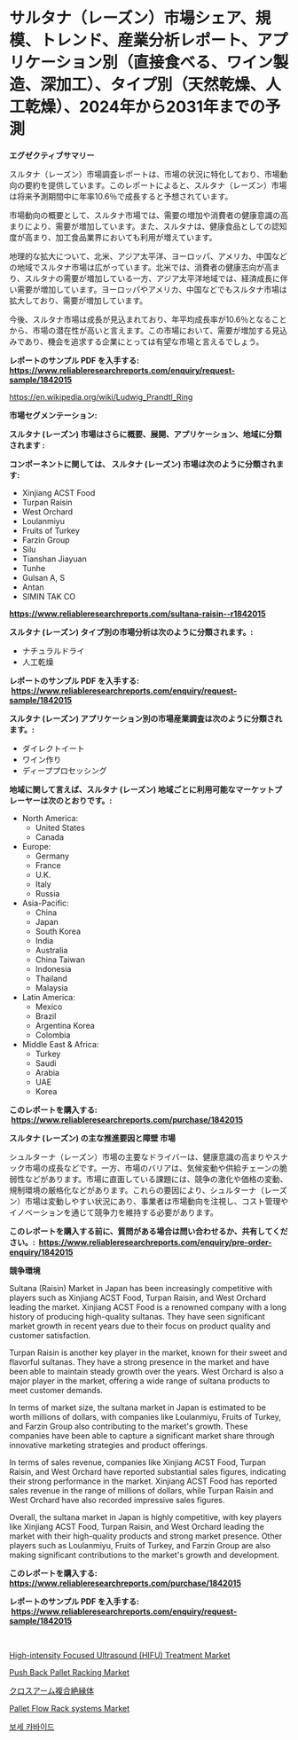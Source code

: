 <p><h1>サルタナ（レーズン）市場シェア、規模、トレンド、産業分析レポート、アプリケーション別（直接食べる、ワイン製造、深加工）、タイプ別（天然乾燥、人工乾燥）、2024年から2031年までの予測</h1></p><p><strong>エグゼクティブサマリー</strong></p>
<p><p>スルタナ（レーズン）市場調査レポートは、市場の状況に特化しており、市場動向の要約を提供しています。このレポートによると、スルタナ（レーズン）市場は将来予測期間中に年率10.6％で成長すると予想されています。</p><p>市場動向の概要として、スルタナ市場では、需要の増加や消費者の健康意識の高まりにより、需要が増加しています。また、スルタナは、健康食品としての認知度が高まり、加工食品業界においても利用が増えています。</p><p>地理的な拡大について、北米、アジア太平洋、ヨーロッパ、アメリカ、中国などの地域でスルタナ市場は広がっています。北米では、消費者の健康志向が高まり、スルタナの需要が増加している一方、アジア太平洋地域では、経済成長に伴い需要が増加しています。ヨーロッパやアメリカ、中国などでもスルタナ市場は拡大しており、需要が増加しています。</p><p>今後、スルタナ市場は成長が見込まれており、年平均成長率が10.6％となることから、市場の潜在性が高いと言えます。この市場において、需要が増加する見込みであり、機会を追求する企業にとっては有望な市場と言えるでしょう。</p></p>
<p><strong>レポートのサンプル PDF を入手する: <a href="https://www.reliableresearchreports.com/enquiry/request-sample/1842015">https://www.reliableresearchreports.com/enquiry/request-sample/1842015</a></strong></p>
<p><a href="https://en.wikipedia.org/wiki/Ludwig_Prandtl_Ring">https://en.wikipedia.org/wiki/Ludwig_Prandtl_Ring</a></p>
<p><strong>市場セグメンテーション:</strong></p>
<p><strong> スルタナ (レーズン) 市場はさらに概要、展開、アプリケーション、地域に分類されます :</strong></p>
<p><strong>コンポーネントに関しては、 スルタナ (レーズン) 市場は次のように分類されます: &nbsp;</strong></p>
<p><ul><li>Xinjiang ACST Food</li><li>Turpan Raisin</li><li>West Orchard</li><li>Loulanmiyu</li><li>Fruits of Turkey</li><li>Farzin Group</li><li>Silu</li><li>Tianshan Jiayuan</li><li>Tunhe</li><li>Gulsan A, S</li><li>Antan</li><li>SIMIN TAK CO</li></ul></p>
<p><strong><a href="https://www.reliableresearchreports.com/sultana-raisin--r1842015">https://www.reliableresearchreports.com/sultana-raisin--r1842015</a></strong></p>
<p><strong> スルタナ (レーズン) タイプ別の市場分析は次のように分類されます。:</strong></p>
<p><ul><li>ナチュラルドライ</li><li>人工乾燥</li></ul></p>
<p><strong>レポートのサンプル PDF を入手する: &nbsp;<a href="https://www.reliableresearchreports.com/enquiry/request-sample/1842015">https://www.reliableresearchreports.com/enquiry/request-sample/1842015</a></strong></p>
<p><strong> スルタナ (レーズン) アプリケーション別の市場産業調査は次のように分類されます。:</strong></p>
<p><ul><li>ダイレクトイート</li><li>ワイン作り</li><li>ディーププロセッシング</li></ul></p>
<p><strong>地域に関して言えば、スルタナ (レーズン) 地域ごとに利用可能なマーケットプレーヤーは次のとおりです。:</strong></p>
<p><ul>
    <li>
        North America:
        <ul>
            <li>United States</li>
            <li>Canada</li>
        </ul>
    </li>
    <li>
        Europe:
        <ul>
            <li>Germany</li>
            <li>France</li>
            <li>U.K.</li>
            <li>Italy</li>
            <li>Russia</li>
        </ul>
    </li>
    <li>
        Asia-Pacific:
        <ul>
            <li>China</li>
            <li>Japan</li>
            <li>South Korea</li>
            <li>India</li>
            <li>Australia</li>
            <li>China Taiwan</li>
            <li>Indonesia</li>
            <li>Thailand</li>
            <li>Malaysia</li>
        </ul>
    </li>
    <li>
        Latin America:
        <ul>
            <li>Mexico</li>
            <li>Brazil</li>
            <li>Argentina Korea</li>
            <li>Colombia</li>
        </ul>
    </li>
    <li>
        Middle East & Africa:
        <ul>
            <li>Turkey</li>
            <li>Saudi</li>
            <li>Arabia</li>
            <li>UAE</li>
            <li>Korea</li>
        </ul>
    </li>
    </ul></p>
<p><strong>このレポートを購入する: &nbsp;<a href="https://www.reliableresearchreports.com/purchase/1842015">https://www.reliableresearchreports.com/purchase/1842015</a></strong></p>
<p><strong>スルタナ (レーズン) の主な推進要因と障壁 市場</strong></p>
<p><p>シュルターナ（レーズン）市場の主要なドライバーは、健康意識の高まりやスナック市場の成長などです。一方、市場のバリアは、気候変動や供給チェーンの脆弱性などがあります。市場に直面している課題には、競争の激化や価格の変動、規制環境の厳格化などがあります。これらの要因により、シュルターナ（レーズン）市場は変動しやすい状況にあり、事業者は市場動向を注視し、コスト管理やイノベーションを通じて競争力を維持する必要があります。</p></p>
<p><strong>このレポートを購入する前に、質問がある場合は問い合わせるか、共有してください。:&nbsp; <a href="https://www.reliableresearchreports.com/enquiry/pre-order-enquiry/1842015">https://www.reliableresearchreports.com/enquiry/pre-order-enquiry/1842015</a></strong></p>
<p><strong>競争環境</strong></p>
<p><p>Sultana (Raisin) Market in Japan has been increasingly competitive with players such as Xinjiang ACST Food, Turpan Raisin, and West Orchard leading the market. Xinjiang ACST Food is a renowned company with a long history of producing high-quality sultanas. They have seen significant market growth in recent years due to their focus on product quality and customer satisfaction.</p><p>Turpan Raisin is another key player in the market, known for their sweet and flavorful sultanas. They have a strong presence in the market and have been able to maintain steady growth over the years. West Orchard is also a major player in the market, offering a wide range of sultana products to meet customer demands.</p><p>In terms of market size, the sultana market in Japan is estimated to be worth millions of dollars, with companies like Loulanmiyu, Fruits of Turkey, and Farzin Group also contributing to the market's growth. These companies have been able to capture a significant market share through innovative marketing strategies and product offerings.</p><p>In terms of sales revenue, companies like Xinjiang ACST Food, Turpan Raisin, and West Orchard have reported substantial sales figures, indicating their strong performance in the market. Xinjiang ACST Food has reported sales revenue in the range of millions of dollars, while Turpan Raisin and West Orchard have also recorded impressive sales figures.</p><p>Overall, the sultana market in Japan is highly competitive, with key players like Xinjiang ACST Food, Turpan Raisin, and West Orchard leading the market with their high-quality products and strong market presence. Other players such as Loulanmiyu, Fruits of Turkey, and Farzin Group are also making significant contributions to the market's growth and development.</p></p>
<p><strong>このレポートを購入する: &nbsp; <a href="https://www.reliableresearchreports.com/purchase/1842015">https://www.reliableresearchreports.com/purchase/1842015</a></strong></p>
<p><strong>レポートのサンプル PDF を入手する: &nbsp;<a href="https://www.reliableresearchreports.com/enquiry/request-sample/1842015">https://www.reliableresearchreports.com/enquiry/request-sample/1842015</a></strong><strong></strong></p>
<p>&nbsp;</p>
<p><p><a href="https://www.linkedin.com/pulse/global-high-intensity-focused-ultrasound-hifu-treatment-hb1pc">High-intensity Focused Ultrasound (HIFU) Treatment Market</a></p><p><a href="https://github.com/singletonthaxterkelliehr2df/Market-Research-Report-List-3/blob/main/push-back-pallet-racking-market.md">Push Back Pallet Racking Market</a></p><p><a href="https://github.com/RudyBoyer2017/Market-Research-Report-List-2/blob/main/4713876161088.md">クロスアーム複合絶縁体</a></p><p><a href="https://github.com/ashman753/Market-Research-Report-List-1/blob/main/pallet-flow-rack-systems-market.md">Pallet Flow Rack systems Market</a></p><p><a href="https://github.com/shade463/Market-Research-Report-List-1/blob/main/8451995173309.md">보세 카바이드</a></p></p>